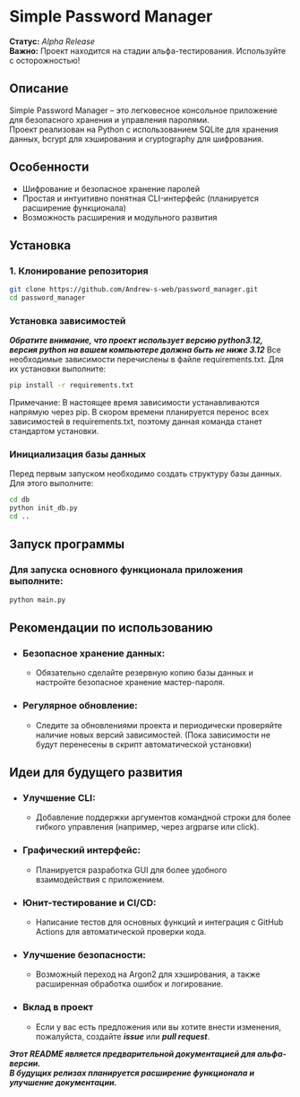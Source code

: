 # Simple Password Manager

**Статус:** *Alpha Release*  
**Важно:** Проект находится на стадии альфа-тестирования. Используйте с осторожностью!

## Описание
Simple Password Manager – это легковесное консольное приложение для безопасного хранения и управления паролями.  
Проект реализован на Python с использованием SQLite для хранения данных, bcrypt для хэширования и cryptography для шифрования.

## Особенности
- Шифрование и безопасное хранение паролей
- Простая и интуитивно понятная CLI-интерфейс (планируется расширение функционала)
- Возможность расширения и модульного развития

## Установка

### 1. Клонирование репозитория

```bash
git clone https://github.com/Andrew-s-web/password_manager.git
cd password_manager
```

### Установка зависимостей
***Обратите внимание, что проект использует версию python3.12, версия python на вашем компьютере должна быть не ниже 3.12***
Все необходимые зависимости перечислены в файле requirements.txt. Для их установки выполните:

```bash
pip install -r requirements.txt
```

Примечание: В настоящее время зависимости устанавливаются напрямую через pip. В скором времени планируется перенос всех зависимостей в requirements.txt, поэтому данная команда станет стандартом установки.

### Инициализация базы данных

Перед первым запуском необходимо создать структуру базы данных. Для этого выполните:

```bash
cd db
python init_db.py
cd ..
```

## Запуск программы

### Для запуска основного функционала приложения выполните:

```bash
python main.py
```

## Рекомендации по использованию

 - ### Безопасное хранение данных:
   - Обязательно сделайте резервную копию базы данных и настройте безопасное хранение мастер-пароля.
 - ### Регулярное обновление:
   - Следите за обновлениями проекта и периодически проверяйте наличие новых версий зависимостей. (Пока зависимости не будут перенесены в скрипт автоматической установки)
## Идеи для будущего развития
   - ### Улучшение CLI:
     - Добавление поддержки аргументов командной строки для более гибкого управления (например, через argparse или click).
   - ### Графический интерфейс:
     - Планируется разработка GUI для более удобного взаимодействия с приложением.
   - ### Юнит-тестирование и CI/CD:
     - Написание тестов для основных функций и интеграция с GitHub Actions для автоматической проверки кода.
   - ### Улучшение безопасности:
     - Возможный переход на Argon2 для хэширования, а также расширенная обработка ошибок и логирование.
   - ### Вклад в проект
     - Если у вас есть предложения или вы хотите внести изменения, пожалуйста, создайте ***issue*** или ***pull request***.


***Этот README является предварительной документацией для альфа-версии.  
В будущих релизах планируется расширение функционала и улучшение документации.***